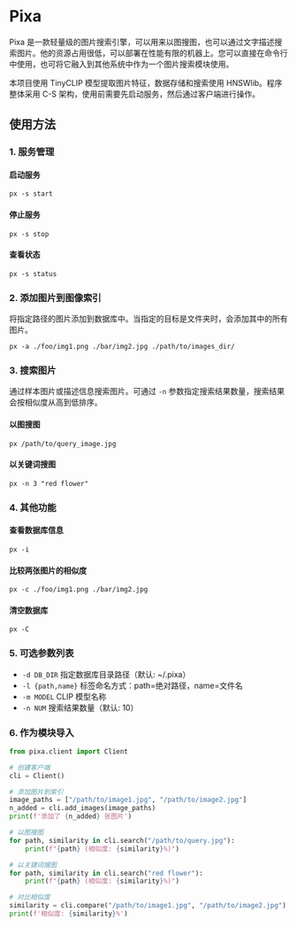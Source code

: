 # Pixa

Pixa 是一款轻量级的图片搜索引擎，可以用来以图搜图，也可以通过文字描述搜索图片。他的资源占用很低，可以部署在性能有限的机器上。您可以直接在命令行中使用，也可将它融入到其他系统中作为一个图片搜索模块使用。

本项目使用 TinyCLIP 模型提取图片特征，数据存储和搜索使用 HNSWlib。程序整体采用 C-S 架构，使用前需要先启动服务，然后通过客户端进行操作。

## 使用方法

### 1. 服务管理

#### 启动服务

```shell
px -s start
```

#### 停止服务

```shell
px -s stop
```

#### 查看状态

```shell
px -s status
```

### 2. 添加图片到图像索引

将指定路径的图片添加到数据库中。当指定的目标是文件夹时，会添加其中的所有图片。

```shell
px -a ./foo/img1.png ./bar/img2.jpg ./path/to/images_dir/
```

### 3. 搜索图片

通过样本图片或描述信息搜索图片。可通过 `-n` 参数指定搜索结果数量，搜索结果会按相似度从高到低排序。

#### 以图搜图

```shell
px /path/to/query_image.jpg
```

#### 以关键词搜图

```shell
px -n 3 "red flower"
```

### 4. 其他功能

#### 查看数据库信息

```shell
px -i
```

#### 比较两张图片的相似度

```shell
px -c ./foo/img1.png ./bar/img2.jpg
```

#### 清空数据库

```shell
px -C
```

### 5. 可选参数列表

- `-d DB_DIR`   指定数据库目录路径（默认: ~/.pixa）
- `-l {path,name}` 标签命名方式：path=绝对路径，name=文件名
- `-m MODEL`    CLIP 模型名称
- `-n NUM`      搜索结果数量（默认: 10）

### 6. 作为模块导入

```python
from pixa.client import Client

# 创建客户端
cli = Client()

# 添加图片到索引
image_paths = ["/path/to/image1.jpg", "/path/to/image2.jpg"]
n_added = cli.add_images(image_paths)
print(f'添加了 {n_added} 张图片')

# 以图搜图
for path, similarity in cli.search("/path/to/query.jpg"):
    print(f"{path} (相似度: {similarity}%)")

# 以关键词搜图
for path, similarity in cli.search("red flower"):
    print(f"{path} (相似度: {similarity}%)")

# 对比相似度
similarity = cli.compare("/path/to/image1.jpg", "/path/to/image2.jpg")
print(f'相似度: {similarity}%')
```
